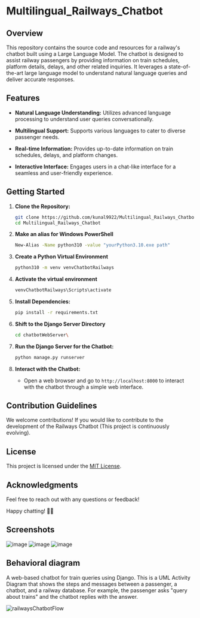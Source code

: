 # Multilingual_Railways_Chatbot

## Overview

This repository contains the source code and resources for a railway's chatbot built using a Large Language Model. The chatbot is designed to assist railway passengers by providing information on train schedules, platform details, delays, and other related inquiries. It leverages a state-of-the-art large language model to understand natural language queries and deliver accurate responses.

## Features

- **Natural Language Understanding:** Utilizes advanced language processing to understand user queries conversationally.
  
- **Multilingual Support:** Supports various languages to cater to diverse passenger needs.

- **Real-time Information:** Provides up-to-date information on train schedules, delays, and platform changes.

- **Interactive Interface:** Engages users in a chat-like interface for a seamless and user-friendly experience.

## Getting Started

1. **Clone the Repository:**
    ```bash
    git clone https://github.com/kunal9922/Multilingual_Railways_Chatbot.git
    cd Multilingual_Railways_Chatbot
    ```
2. **Make an alias for Windows PowerShell** 
    ```bash
   New-Alias -Name python310 -value "yourPython3.10.exe path"
   ```
3. **Create a Python Virtual Environment**
    ```bash
    python310 -m venv venvChatbotRailways
    ```
4. **Activate the virtual environment**
    ```bash
    venvChatbotRailways\Scripts\activate
    ```
5. **Install Dependencies:**
    ```bash
    pip install -r requirements.txt
    ```
6. **Shift to the Django Server Directory**
   ```bash
   cd chatbotWebServer\
   ```
6. **Run the Django Server for the Chatbot:**
    ```bash
    python manage.py runserver
    ```

7. **Interact with the Chatbot:**
    - Open a web browser and go to `http://localhost:8000` to interact with the chatbot through a simple web interface.

## Contribution Guidelines

We welcome contributions! If you would like to contribute to the development of the Railways Chatbot (This project is continuously evolving).

## License

This project is licensed under the [MIT License](https://github.com/kunal9922/Multilingual_Railways_Chatbot/blob/main/LICENSE).

## Acknowledgments

Feel free to reach out with any questions or feedback!

Happy chatting! 🚂🤖

## Screenshots
![image](https://github.com/kunal9922/Multilingual_Railways_Chatbot/assets/53283003/9bc80a46-c15e-47a8-9a2e-128f2603b1dd)
![image](https://github.com/kunal9922/Multilingual_Railways_Chatbot/assets/53283003/5cbd3396-c347-40ad-a745-92e81d50d464)
![image](https://github.com/kunal9922/Multilingual_Railways_Chatbot/assets/53283003/ddb0c68b-87bd-40e1-b24f-0ae0de744b67)


## Behavioral diagram
A web-based chatbot for train queries using Django. This is a UML Activity Diagram that shows the steps and messages between a passenger, a chatbot, and a railway database. For example, the passenger asks "query about trains" and the chatbot replies with the answer.

![railwaysChatbotFlow](https://github.com/kunal9922/Multilingual_Railways_Chatbot/assets/53283003/ccae208e-0b3a-485b-b1bc-5aa96f92b021)
